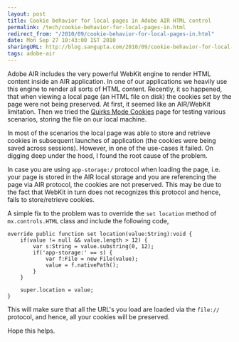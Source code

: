 ```yaml
---
layout: post
title: Cookie behavior for local pages in Adobe AIR HTML control
permalink: /tech/cookie-behavior-for-local-pages-in.html
redirect_from: "/2010/09/cookie-behavior-for-local-pages-in.html"
date: Mon Sep 27 10:43:00 IST 2010
sharingURL: http://blog.sangupta.com/2010/09/cookie-behavior-for-local-pages-in.html
tags: adobe-air
---
```


Adobe AIR includes the very powerful WebKit engine to render HTML content inside an AIR 
application. In one of our applications we heavily use this engine to render all sorts of 
HTML content. Recently, it so happened, that when viewing a local page (an HTML file on 
disk) the cookies set by the page were not being preserved. At first, it seemed like an 
AIR/WebKit limitation. Then we tried the <a href="http://www.quirksmode.org/js/cookies.html">Quirks 
Mode Cookies</a> page for testing various scenarios, storing the file on our local machine.

In most of the scenarios the local page was able to store and retrieve cookies in subsequent 
launches of application (the cookies were being saved across sessions). However, in one of 
the use-cases it failed. On digging deep under the hood, I found the root cause of the problem. 

In case you are using `app-storage:/` protocol when loading the page, i.e. your page is stored 
in the AIR local storage and you are referencing the page via AIR protocol, the cookies are 
not preserved. This may be due to the fact that WebKit in turn does not recognizes this protocol 
and hence, fails to store/retrieve cookies.

A simple fix to the problem was to override the `set location` method of `mx.controls.HTML` 
class and include the following code,

```as3
override public function set location(value:String):void {
	if(value != null && value.length > 12) {
		var s:String = value.substring(0, 12);
		if('app-storage:' == s) {
			var f:File = new File(value);
			value = f.nativePath();
		}
	}

	super.location = value;
}
```
This will make sure that all the URL's you load are loaded via the `file://` protocol, and hence, 
all your cookies will be preserved.

Hope this helps.
